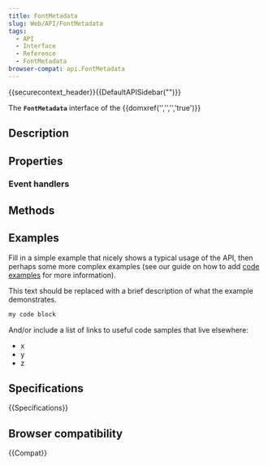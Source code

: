 ```yaml
---
title: FontMetadata
slug: Web/API/FontMetadata
tags:
  - API
  - Interface
  - Reference
  - FontMetadata
browser-compat: api.FontMetadata
---
```

{{securecontext_header}}{{DefaultAPISidebar("")}}

The **`FontMetadata`** interface of the {{domxref('','','','true')}} 

## Description

 

## Properties



### Event handlers



## Methods



## Examples

Fill in a simple example that nicely shows a typical usage of the API, then perhaps some more complex examples (see our guide on how to add [code examples](/en-US/docs/MDN/Contribute/Structures/Code_examples) for more information).

This text should be replaced with a brief description of what the example demonstrates.

```js
my code block
```

And/or include a list of links to useful code samples that live elsewhere:

*   x
*   y
*   z

## Specifications

{{Specifications}}

## Browser compatibility

{{Compat}}

